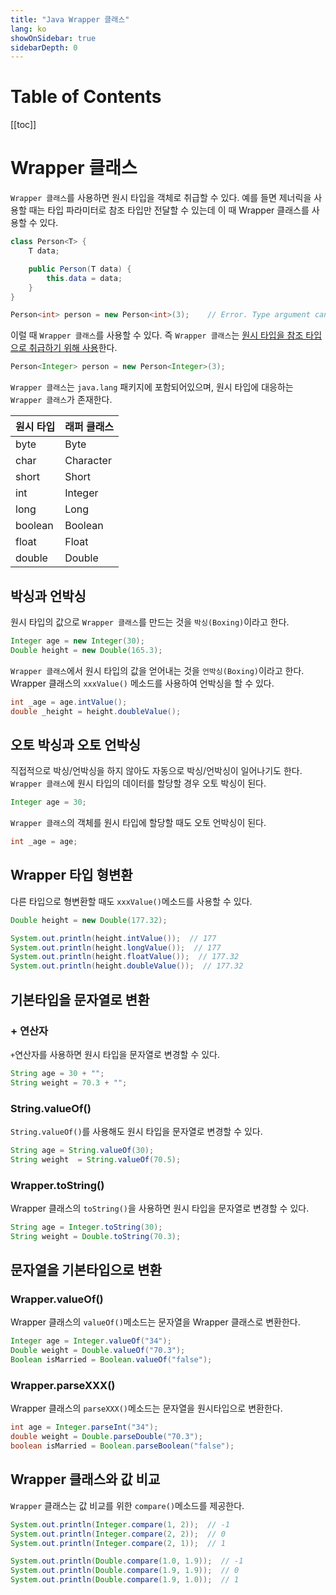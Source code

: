 ```yaml
---
title: "Java Wrapper 클래스"
lang: ko
showOnSidebar: true
sidebarDepth: 0
---
```


# Table of Contents
[[toc]]

# Wrapper 클래스
`Wrapper 클래스`를 사용하면 원시 타입을 객체로 취급할 수 있다. 예를 들면 제너릭을 사용할 때는 타입 파라미터로 참조 타입만 전달할 수 있는데 이 때 Wrapper 클래스를 사용할 수 있다. 
``` java
class Person<T> {
    T data;

    public Person(T data) {
        this.data = data;
    }
}
```
``` java
Person<int> person = new Person<int>(3);    // Error. Type argument cannot be of primitive type
```
이럴 때 `Wrapper 클래스`를 사용할 수 있다. 즉  `Wrapper 클래스`는 <u>원시 타입을 참조 타입으로 취급하기 위해 사용</u>한다.
``` java
Person<Integer> person = new Person<Integer>(3);
```
`Wrapper 클래스`는 `java.lang` 패키지에 포함되어있으며, 원시 타입에 대응하는 `Wrapper 클래스`가 존재한다.

|원시 타입|래퍼 클래스|
|-------|--------|
|byte|Byte|
|char|Character|
|short|Short|
|int|Integer|
|long|Long|
|boolean|Boolean|
|float|Float|
|double|Double|

## 박싱과 언박싱
원시 타입의 값으로 `Wrapper 클래스`를 만드는 것을 `박싱(Boxing)`이라고 한다.
``` java
Integer age = new Integer(30);
Double height = new Double(165.3);
```
`Wrapper 클래스`에서 원시 타입의 값을 얻어내는 것을 `언박싱(Boxing)`이라고 한다. Wrapper 클래스의 `xxxValue()` 메소드를 사용하여 언박싱을 할 수 있다.
``` java
int _age = age.intValue();
double _height = height.doubleValue();
``` 

## 오토 박싱과 오토 언박싱
직접적으로 박싱/언박싱을 하지 않아도 자동으로 박싱/언박싱이 일어나기도 한다. `Wrapper 클래스`에 원시 타입의 데이터를 할당할 경우 오토 박싱이 된다.
``` java
Integer age = 30;
``` 
`Wrapper 클래스`의 객체를 원시 타입에 할당할 때도 오토 언박싱이 된다.
``` java
int _age = age;
``` 

## Wrapper 타입 형변환
다른 타입으로 형변환할 때도 `xxxValue()`메소드를 사용할 수 있다.
``` java
Double height = new Double(177.32);

System.out.println(height.intValue());  // 177
System.out.println(height.longValue());  // 177
System.out.println(height.floatValue());  // 177.32
System.out.println(height.doubleValue());  // 177.32
```

## 기본타입을 문자열로 변환

### + 연산자
`+`연산자를 사용하면 원시 타입을 문자열로 변경할 수 있다.
```  java
String age = 30 + "";
String weight = 70.3 + "";
```

### String.valueOf()
`String.valueOf()`를 사용해도 원시 타입을 문자열로 변경할 수 있다.
``` java
String age = String.valueOf(30);
String weight  = String.valueOf(70.5);
```

### Wrapper.toString()
Wrapper 클래스의 `toString()`을 사용하면 원시 타입을 문자열로 변경할 수 있다.
``` java
String age = Integer.toString(30);
String weight = Double.toString(70.3);
```

## 문자열을 기본타입으로 변환

### Wrapper.valueOf()
Wrapper 클래스의 `valueOf()`메소드는 문자열을 Wrapper 클래스로 변환한다.
``` java
Integer age = Integer.valueOf("34");
Double weight = Double.valueOf("70.3");
Boolean isMarried = Boolean.valueOf("false");
```

### Wrapper.parseXXX()
Wrapper 클래스의 `parseXXX()`메소드는 문자열을 원시타입으로 변환한다.
``` java
int age = Integer.parseInt("34");
double weight = Double.parseDouble("70.3");
boolean isMarried = Boolean.parseBoolean("false");
```

## Wrapper 클래스와 값 비교
`Wrapper` 클래스는 값 비교를 위한 `compare()`메소드를 제공한다.
``` java
System.out.println(Integer.compare(1, 2));  // -1
System.out.println(Integer.compare(2, 2));  // 0
System.out.println(Integer.compare(2, 1));  // 1
```
``` java
System.out.println(Double.compare(1.0, 1.9));  // -1
System.out.println(Double.compare(1.9, 1.9));  // 0
System.out.println(Double.compare(1.9, 1.0));  // 1
```